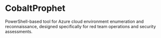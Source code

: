 # CobaltProphet
PowerShell-based tool for Azure cloud environment enumeration and reconnaissance, designed specifically for red team operations and security assessments.
